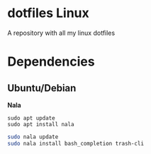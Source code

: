# dotfiles Linux
A repository with all my linux dotfiles

# Dependencies

## Ubuntu/Debian

**Nala**
```
sudo apt update
sudo apt install nala
```

```bash
sudo nala update
sudo nala install bash_completion trash-cli
```

